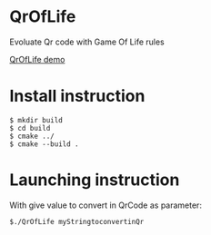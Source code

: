 # QrOfLife
Evoluate Qr code with Game Of Life rules

[QrOfLife demo](https://github.com/Martoni/QrOfLife/raw/master/screenshot.gif "QrOfLifeDemo")

# Install instruction

```
$ mkdir build
$ cd build
$ cmake ../
$ cmake --build .
```

# Launching instruction

With give value to convert in QrCode as parameter:

```
$./QrOfLife myStringtoconvertinQr
```
